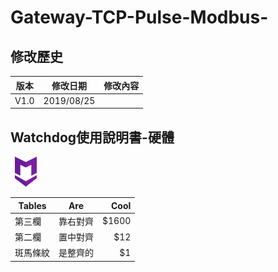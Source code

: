 # Gateway-TCP-Pulse-Modbus-
## 修改歷史
| 版本  | 修改日期	| 修改內容| 
| ---- |:---------:| ------:|
|V1.0 	|2019/08/25|	

## Watchdog使用說明書-硬體
![alt 文字][logo]

[logo]: https://raw.githubusercontent.com/adam-p/markdown-here/master/src/common/images/icon48.png "Logo 標題文字 2"

| Tables        | Are           | Cool  |
| ------------- |:-------------:| -----:|
| 第三欄        | 靠右對齊      | $1600 |
| 第二欄        | 置中對齊      |   $12 |
| 斑馬條紋      | 是整齊的      |    $1 |
